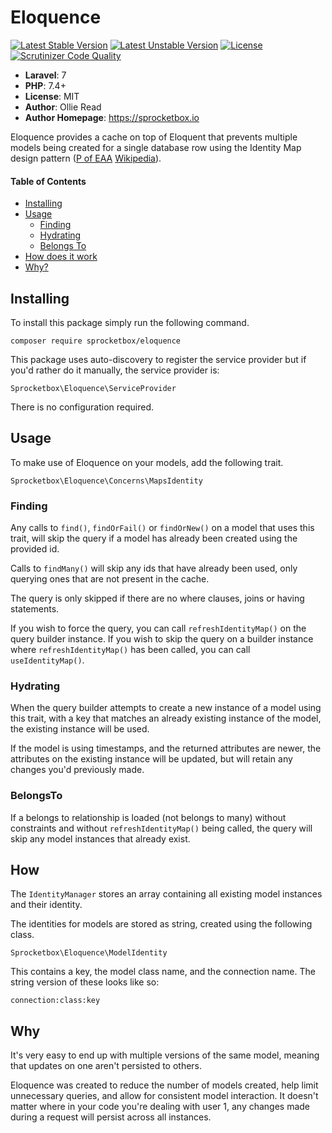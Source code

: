 # Eloquence
[![Latest Stable Version](https://poser.pugx.org/sprocketbox/eloquence/v/stable.png)](https://packagist.org/packages/sprocketbox/eloquence) 
[![Latest Unstable Version](https://poser.pugx.org/sprocketbox/eloquence/v/unstable.png)](https://packagist.org/packages/sprocketbox/eloquence) 
[![License](https://poser.pugx.org/sprocketbox/eloquence/license.png)](https://packagist.org/packages/sprocketbox/eloquence)
[![Scrutinizer Code Quality](https://scrutinizer-ci.com/g/sprocketbox/eloquence/badges/quality-score.png?b=master)](https://scrutinizer-ci.com/g/sprocketbox/eloquence/?branch=master)

- **Laravel**: 7
- **PHP**: 7.4+
- **License**: MIT
- **Author**: Ollie Read 
- **Author Homepage**: https://sprocketbox.io

Eloquence provides a cache on top of Eloquent that prevents multiple models being created for a single database row 
using the Identity Map design pattern ([P of EAA](https://martinfowler.com/eaaCatalog/identityMap.html) [Wikipedia](https://en.wikipedia.org/wiki/Identity_map_pattern)).

#### Table of Contents

- [Installing](#installing)
- [Usage](#usage)
    - [Finding](#finding)
    - [Hydrating](#hydrating)
    - [Belongs To](#belongsto)
- [How does it work](#how)
- [Why?](#why)

## Installing
To install this package simply run the following command.

```
composer require sprocketbox/eloquence
```

This package uses auto-discovery to register the service provider but if you'd rather do it manually, 
the service provider is:

```
Sprocketbox\Eloquence\ServiceProvider
```

There is no configuration required.

## Usage
To make use of Eloquence on your models, add the following trait.

```
Sprocketbox\Eloquence\Concerns\MapsIdentity
```

### Finding
Any calls to `find()`, `findOrFail()` or `findOrNew()` on a model that uses this trait, will skip the query
if a model has already been created using the provided id.

Calls to `findMany()` will skip any ids that have already been used, only querying ones that are not present in the cache.

The query is only skipped if there are no where clauses, joins or having statements.

If you wish to force the query, you can call `refreshIdentityMap()` on the query builder instance. If you wish to skip
the query on a builder instance where `refreshIdentityMap()` has been called, you can call `useIdentityMap()`.

### Hydrating
When the query builder attempts to create a new instance of a model using this trait, with a key that matches an already 
existing instance of the model, the existing instance will be used.

If the model is using timestamps, and the returned attributes are newer, the attributes on the existing instance will be
updated, but will retain any changes you'd previously made.

### BelongsTo
If a belongs to relationship is loaded (not belongs to many) without constraints and without `refreshIdentityMap()` being 
called, the query will skip any model instances that already exist.

## How
The `IdentityManager` stores an array containing all existing model instances and their identity.

The identities for models are stored as string, created using the following class.

```
Sprocketbox\Eloquence\ModelIdentity
```

This contains a key, the model class name, and the connection name. The string version of these looks like so:

```
connection:class:key
```

## Why
It's very easy to end up with multiple versions of the same model, meaning that updates on one aren't persisted
to others.

Eloquence was created to reduce the number of models created, help limit unnecessary queries, and allow for consistent
model interaction. It doesn't matter where in your code you're dealing with user 1, any changes made during a request
will persist across all instances.
